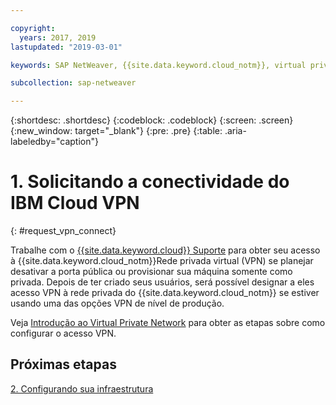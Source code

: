 ```yaml
---

copyright:
  years: 2017, 2019
lastupdated: "2019-03-01"

keywords: SAP NetWeaver, {{site.data.keyword.cloud_notm}}, virtual private network, VPN

subcollection: sap-netweaver

---
```


{:shortdesc: .shortdesc}
{:codeblock: .codeblock}
{:screen: .screen}
{:new_window: target="_blank"}
{:pre: .pre}
{:table: .aria-labeledby="caption"}

# 1. Solicitando a conectividade do IBM Cloud VPN
{: #request_vpn_connect}

Trabalhe com o [{{site.data.keyword.cloud}} Suporte](/docs/get-support?topic=get-support-getting-customer-support#getting-customer-support) para obter seu acesso à {{site.data.keyword.cloud_notm}}Rede privada virtual (VPN) se planejar desativar a porta pública ou provisionar sua máquina somente como privada. Depois de ter criado seus usuários, será possível designar a eles acesso VPN à rede privada do {{site.data.keyword.cloud_notm}} se estiver usando uma das opções VPN de nível de produção.

Veja [Introdução ao Virtual Private Network](/docs/infrastructure/iaas-vpn?topic=VPN-getting-started-with-virtual-private-networking-vpn-#getting-started-with-virtual-private-networking-vpn-) para obter as etapas sobre como configurar o acesso VPN.

## Próximas etapas

  [2. Configurando sua infraestrutura](/docs/infrastructure/sap-netweaver?topic=sap-netweaver-set_up_infrastructure#set_up_infrastructure)

